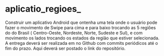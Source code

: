 # aplicatio_regioes_
Construir um aplicativo Android que ontenha uma tela onde o usuário pode fazer o movimento de Swipe para cima e para baixo trocando as 5 regiões do do Brasil ( Centro-Oeste, Nordeste, Norte, Sudeste e Sul), e com movimento os lados trocando os estados da região que estiver selecionada. A entrega deverá ser realizada em no Github com commits periódicos até o fim do prazo. Aqui deverá ser postado o link do repositório.
